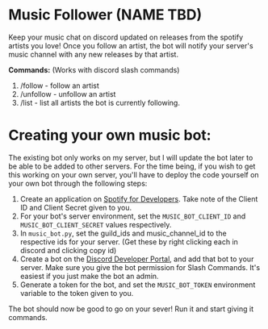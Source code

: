 # Music Follower (NAME TBD)
Keep your music chat on discord updated on releases from the spotify artists you love! Once you follow an artist, the bot will notify your server's music channel with any new releases by that artist.

**Commands:** (Works with discord slash commands)
1. /follow - follow an artist
2. /unfollow - unfollow an artist
3. /list - list all artists the bot is currently following.

# Creating your own music bot:

The existing bot only works on my server, but I will update the bot later to be able to be added to other servers. 
For the time being, if you wish to get this working on your own server, you'll have to deploy the code yourself on your own bot through the following steps:
1. Create an application on [Spotify for Developers](https://developer.spotify.com/). Take note of the Client ID and Client Secret given to you. 
2. For your bot's server environment, set the `MUSIC_BOT_CLIENT_ID` and `MUSIC_BOT_CLIENT_SECRET` values respectively.
3. In `music_bot.py`, set the guild_ids and music_channel_id to the respective ids for your server. (Get these by right clicking each in discord and clicking copy id)
4. Create a bot on the [Discord Developer Portal](https://discord.com/developers), and add that bot to your server. Make sure you give the bot permission for Slash Commands. 
It's easiest if you just make the bot an admin.
5. Generate a token for the bot, and set the `MUSIC_BOT_TOKEN` environment variable to the token given to you.

The bot should now be good to go on your sever! Run it and start giving it commands.